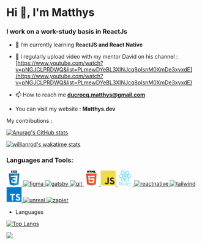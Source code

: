 <h1>Hi 👋, I'm Matthys</h1>
<h3>I work on a work-study basis in ReactJs</h3>

- 🌱 I’m currently learning **ReactJS and React Native**

- 📝 I regularly upload video with my mentor David on his channel : </br>[https://www.youtube.com/watch?v=pNGJCLPRDWQ&list=PLmewDYeBL3XINJcq8pIsnM0XmDe3xyxdE](https://www.youtube.com/watch?v=pNGJCLPRDWQ&list=PLmewDYeBL3XINJcq8pIsnM0XmDe3xyxdE)

- 📫 How to reach me **ducrocq.matthys@gmail.com**

- You can visit my website : **Matthys.dev**

My contributions : 

  
[![Anurag's GitHub stats](https://github-readme-stats.vercel.app/api?username=MatthysDev&theme=dracula)](https://github.com/anuraghazra/github-readme-stats)

[![willianrod's wakatime stats](https://github-readme-stats.vercel.app/api/wakatime?username=MatthysDucrocq&theme=dracula)](https://github.com/anuraghazra/github-readme-stats)



<h3 align="left">Languages and Tools:</h3>
<p align="left"> <a href="https://www.w3schools.com/css/" target="_blank"> <img src="https://raw.githubusercontent.com/devicons/devicon/master/icons/css3/css3-original-wordmark.svg" alt="css3" width="40" height="40"/> </a> <a href="https://www.figma.com/" target="_blank"> <img src="https://www.vectorlogo.zone/logos/figma/figma-icon.svg" alt="figma" width="40" height="40"/> </a> <a href="https://www.gatsbyjs.com/" target="_blank"> <img src="https://www.vectorlogo.zone/logos/gatsbyjs/gatsbyjs-icon.svg" alt="gatsby" width="40" height="40"/> </a> <a href="https://git-scm.com/" target="_blank"> <img src="https://www.vectorlogo.zone/logos/git-scm/git-scm-icon.svg" alt="git" width="40" height="40"/> </a> <a href="https://www.w3.org/html/" target="_blank"> <img src="https://raw.githubusercontent.com/devicons/devicon/master/icons/html5/html5-original-wordmark.svg" alt="html5" width="40" height="40"/> </a> <a href="https://developer.mozilla.org/en-US/docs/Web/JavaScript" target="_blank"> <img src="https://raw.githubusercontent.com/devicons/devicon/master/icons/javascript/javascript-original.svg" alt="javascript" width="40" height="40"/> </a> <a href="https://reactjs.org/" target="_blank"> <img src="https://raw.githubusercontent.com/devicons/devicon/master/icons/react/react-original-wordmark.svg" alt="react" width="40" height="40"/> </a> <a href="https://reactnative.dev/" target="_blank"> <img src="https://reactnative.dev/img/header_logo.svg" alt="reactnative" width="40" height="40"/> </a> <a href="https://tailwindcss.com/" target="_blank"> <img src="https://www.vectorlogo.zone/logos/tailwindcss/tailwindcss-icon.svg" alt="tailwind" width="40" height="40"/> </a> <a href="https://www.typescriptlang.org/" target="_blank"> <img src="https://raw.githubusercontent.com/devicons/devicon/master/icons/typescript/typescript-original.svg" alt="typescript" width="40" height="40"/> </a> <a href="https://unrealengine.com/" target="_blank"> <img src="https://raw.githubusercontent.com/kenangundogan/fontisto/036b7eca71aab1bef8e6a0518f7329f13ed62f6b/icons/svg/brand/unreal-engine.svg" alt="unreal" width="40" height="40"/> </a> <a href="https://zapier.com" target="_blank"> <img src="https://www.vectorlogo.zone/logos/zapier/zapier-icon.svg" alt="zapier" width="40" height="40"/> </a> </p>

- Languages

[![Top Langs](https://github-readme-stats.vercel.app/api/top-langs/?username=MatthysDev&theme=dracula&hide=php)](https://github.com/anuraghazra/github-readme-stats)

![](https://komarev.com/ghpvc/?username=MatthysDev&color=blueviolet)
